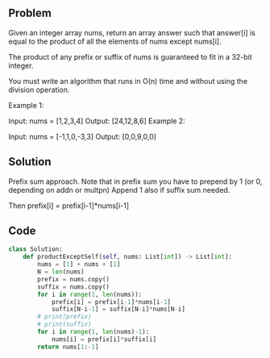 ## Problem

Given an integer array nums, return an array answer such that answer[i] is equal to the product of all the elements of nums except nums[i].

The product of any prefix or suffix of nums is guaranteed to fit in a 32-bit integer.

You must write an algorithm that runs in O(n) time and without using the division operation.

Example 1:

Input: nums = [1,2,3,4]
Output: [24,12,8,6]
Example 2:

Input: nums = [-1,1,0,-3,3]
Output: [0,0,9,0,0]

## Solution

Prefix sum approach. Note that in prefix sum you have to prepend by 1 (or 0, depending on addn or multpn)
Append 1 also if suffix sum needed.

Then prefix[i] = prefix[i-1]*nums[i-1]

## Code

```python
class Solution:
    def productExceptSelf(self, nums: List[int]) -> List[int]:
        nums = [1] + nums + [1]
        N = len(nums)
        prefix = nums.copy()
        suffix = nums.copy()
        for i in range(1, len(nums)):
            prefix[i] = prefix[i-1]*nums[i-1]
            suffix[N-i-1] = suffix[N-i]*nums[N-i]
        # print(prefix)
        # print(suffix)
        for i in range(1, len(nums)-1):
            nums[i] = prefix[i]*suffix[i]
        return nums[1:-1]
```